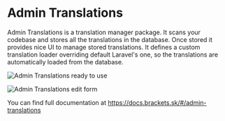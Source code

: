 # Admin Translations

Admin Translations is a translation manager package. It scans your codebase and stores all the translations in the database. Once stored it provides nice UI to manage stored translations. It defines a custom translation loader overriding default Laravel's one, so the translations are automatically loaded from the database.

![Admin Translations ready to use](https://docs.brackets.sk/assets/admin-translations-1.png "Admin Translations ready to use")

![Admin Translations edit form](https://docs.brackets.sk/assets/admin-translations-2.png "Admin Translations edit form")

You can find full documentation at https://docs.brackets.sk/#/admin-translations
